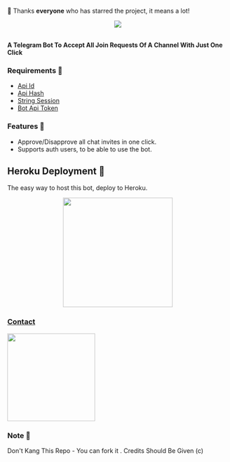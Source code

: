 
  🔴 Thanks **everyone** who has starred the project, it means a lot!

<p align="center"><a href="https://t.me/TheZeusxD"><img src="https://telegra.ph/file/e2f6c342728447ce9aa7b.jpg"></a></p>
<p align="center">

<br><b>A Telegram Bot To Accept All Join Requests Of A Channel With Just One Click </b><br>
</p>

<h3>Requirements 📝</h3>

- [Api Id](https://my.telegram.org/)
- [Api Hash](https://my.telegram.org/)
- [String Session](https://replit.com/@NamokarSingh/UltroidStringSession)
- [Bot Api Token](https://t.me/botfather)

<h3>Features 🐣</h3>

- Approve/Disapprove all chat invites in one click.
- Supports auth users, to be able to use the bot.



## Heroku Deployment 💜
The easy way to host this bot, deploy to Heroku.


<p align="center">
<a href="http://heroku.com/deploy?template=https://github.com/Reeshuxd/ApproverNew"><img src="https://img.shields.io/badge/Deploy%20To%20Heroku-blueviolet?style=for-the-badge&logo=heroku" width="250""/</a>  

</p>

### Contact
    
<p><a href="https://t.me/TheZeusxD"><img src="https://img.shields.io/badge/Contact%20On%20Telegram-blueviolet?style=for-the-badge&logo=telegram" width="200""/></a></p> 

### Note 📝 

<p> Don't Kang This Repo - You can fork it . Credits Should Be Given (c)</p>

